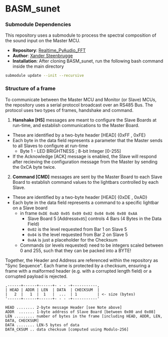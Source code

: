 # BASM_sunet

### Submodule Dependencies

This repository uses a submodule to process the spectral composition of the sound input on the Master MCU.

- **Repository**: [Realtime_PyAudio_FFT](https://github.com/aiXander/Realtime_PyAudio_FFT/tree/08db53f57fb4e2b04b113fb772d6fc1e0bd17256)
- **Author**: [Xander Steenbrugge](https://github.com/aiXander)
- **Installation**: After cloning BASM_sunet, run the following bash command inside the main directory
```bash
submodule update --init --recursive
```

### Structure of a frame

To communicate between the Master MCU and Monitor (or Slave) MCUs, the repository uses a serial protocol broadcast over an RS485 Bus. The protocol uses two types of frames, handshake and command.

1. **Hanshake [HS]** messages are meant to configure the Slave Boards at run-time, and establish communications to the Master Board.
- These are identified by a two-byte header [HEAD] {0xFF , 0xFE}
- Each byte in the data field represents a parameter that the Master sends to all Slaves to configure at run-time
    - Byte 1 - LED BRIGHTNESS ; 8-bit Integer [0-255]
- If the Acknowledge [ACK] message is enabled, the Slave will respond after recieving the configuration message from the Master by sending the 0xCA byte twice.
2. **Command [CMD]** messages are sent by the Master Board to each Slave Board to establish command values to the lightbars controlled by each Slave.
- These are identified by a two-byte header [HEAD] {0xDE , 0xAD}
- Each byte in the data field represents a command to a specific lightbar on a Slave board
    - in frame `0xDE 0xAD 0x05 0x09 0x02 0x04 0x06 0x08 0xAA`
        - Slave Board 5 [Address`0x05`] controls 4 Bars (4 Bytes in the Data Field)
        - `0x02` is the level requested from Bar 1 on Slave 5
        - `0x04` is the level requested from Bar 2 on Slave 5
        - `0xAA` is just a placeholder for the Checksum
    - Commands (or levels requested) need to be integers scaled between 0 and 255, such that they can be packed into a BYTE!

Together, the Header and Address are referenced within the repository as "Sync Sequence".
Each frame is protected by a checksum, ensuring a frame with a malformed header (e.g. with a corrupted length field) or a corrupted
payload is rejected.

```
,------+------+------+- - - -+-----------,
| HEAD | ADDR | LEN  | DATA  | CHECKSUM  |
|   2  |   1  |  1   |  ...  | 1         | <- size (bytes)
'------+------+------+- - - -+-----------'

HEAD ........ 2-byte message Header [see Note above]
ADDR  ....... 1-byte address of Slave Board [between 0x00 and 0x08]
LEN ......... number of bytes in the frame [including HEAD, ADDR, LEN, DATA, CHECKSUM]
DATA ........ LEN-5 bytes of data
DATA_CKSUM .. data checksum [computed using Modulo-256]
```